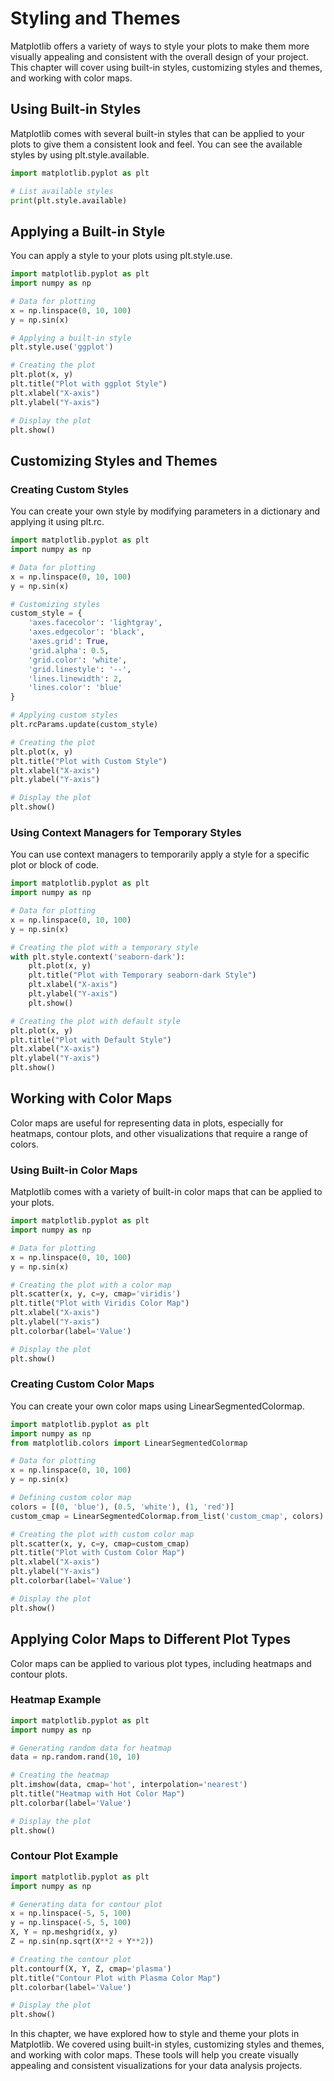 # Styling and Themes
Matplotlib offers a variety of ways to style your plots to make them more visually appealing and consistent with the overall design of your project. This chapter will cover using built-in styles, customizing styles and themes, and working with color maps.

## Using Built-in Styles
Matplotlib comes with several built-in styles that can be applied to your plots to give them a consistent look and feel. You can see the available styles by using plt.style.available.

```python
import matplotlib.pyplot as plt

# List available styles
print(plt.style.available)
```

## Applying a Built-in Style
You can apply a style to your plots using plt.style.use.

```python
import matplotlib.pyplot as plt
import numpy as np

# Data for plotting
x = np.linspace(0, 10, 100)
y = np.sin(x)

# Applying a built-in style
plt.style.use('ggplot')

# Creating the plot
plt.plot(x, y)
plt.title("Plot with ggplot Style")
plt.xlabel("X-axis")
plt.ylabel("Y-axis")

# Display the plot
plt.show()
```

## Customizing Styles and Themes

### Creating Custom Styles
You can create your own style by modifying parameters in a dictionary and applying it using plt.rc.

```python
import matplotlib.pyplot as plt
import numpy as np

# Data for plotting
x = np.linspace(0, 10, 100)
y = np.sin(x)

# Customizing styles
custom_style = {
    'axes.facecolor': 'lightgray',
    'axes.edgecolor': 'black',
    'axes.grid': True,
    'grid.alpha': 0.5,
    'grid.color': 'white',
    'grid.linestyle': '--',
    'lines.linewidth': 2,
    'lines.color': 'blue'
}

# Applying custom styles
plt.rcParams.update(custom_style)

# Creating the plot
plt.plot(x, y)
plt.title("Plot with Custom Style")
plt.xlabel("X-axis")
plt.ylabel("Y-axis")

# Display the plot
plt.show()
```

### Using Context Managers for Temporary Styles
You can use context managers to temporarily apply a style for a specific plot or block of code.

```python
import matplotlib.pyplot as plt
import numpy as np

# Data for plotting
x = np.linspace(0, 10, 100)
y = np.sin(x)

# Creating the plot with a temporary style
with plt.style.context('seaborn-dark'):
    plt.plot(x, y)
    plt.title("Plot with Temporary seaborn-dark Style")
    plt.xlabel("X-axis")
    plt.ylabel("Y-axis")
    plt.show()

# Creating the plot with default style
plt.plot(x, y)
plt.title("Plot with Default Style")
plt.xlabel("X-axis")
plt.ylabel("Y-axis")
plt.show()
```

## Working with Color Maps
Color maps are useful for representing data in plots, especially for heatmaps, contour plots, and other visualizations that require a range of colors.

### Using Built-in Color Maps
Matplotlib comes with a variety of built-in color maps that can be applied to your plots.

```python
import matplotlib.pyplot as plt
import numpy as np

# Data for plotting
x = np.linspace(0, 10, 100)
y = np.sin(x)

# Creating the plot with a color map
plt.scatter(x, y, c=y, cmap='viridis')
plt.title("Plot with Viridis Color Map")
plt.xlabel("X-axis")
plt.ylabel("Y-axis")
plt.colorbar(label='Value')

# Display the plot
plt.show()
```

### Creating Custom Color Maps
You can create your own color maps using LinearSegmentedColormap.

```python
import matplotlib.pyplot as plt
import numpy as np
from matplotlib.colors import LinearSegmentedColormap

# Data for plotting
x = np.linspace(0, 10, 100)
y = np.sin(x)

# Defining custom color map
colors = [(0, 'blue'), (0.5, 'white'), (1, 'red')]
custom_cmap = LinearSegmentedColormap.from_list('custom_cmap', colors)

# Creating the plot with custom color map
plt.scatter(x, y, c=y, cmap=custom_cmap)
plt.title("Plot with Custom Color Map")
plt.xlabel("X-axis")
plt.ylabel("Y-axis")
plt.colorbar(label='Value')

# Display the plot
plt.show()
```

## Applying Color Maps to Different Plot Types
Color maps can be applied to various plot types, including heatmaps and contour plots.

### Heatmap Example

```python
import matplotlib.pyplot as plt
import numpy as np

# Generating random data for heatmap
data = np.random.rand(10, 10)

# Creating the heatmap
plt.imshow(data, cmap='hot', interpolation='nearest')
plt.title("Heatmap with Hot Color Map")
plt.colorbar(label='Value')

# Display the plot
plt.show()
```

### Contour Plot Example

```python
import matplotlib.pyplot as plt
import numpy as np

# Generating data for contour plot
x = np.linspace(-5, 5, 100)
y = np.linspace(-5, 5, 100)
X, Y = np.meshgrid(x, y)
Z = np.sin(np.sqrt(X**2 + Y**2))

# Creating the contour plot
plt.contourf(X, Y, Z, cmap='plasma')
plt.title("Contour Plot with Plasma Color Map")
plt.colorbar(label='Value')

# Display the plot
plt.show()
```

In this chapter, we have explored how to style and theme your plots in Matplotlib. We covered using built-in styles, customizing styles and themes, and working with color maps. These tools will help you create visually appealing and consistent visualizations for your data analysis projects.
